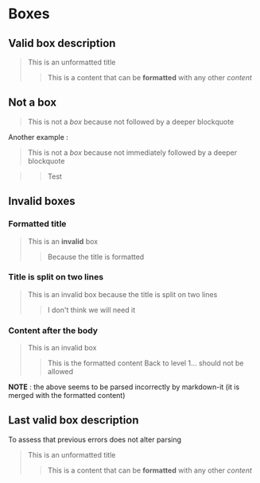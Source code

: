 # Boxes

## Valid box description

> This is an unformatted title
>> This is a content that can be **formatted**
>> with any other *content*

## Not a box

> This is not a *box* because not followed by a deeper blockquote

Another example :

> This is not a *box* because not immediately followed by a deeper blockquote
<!-- markdownlint-disable-next-line -->

>> Test

## Invalid boxes

### Formatted title

> This is an **invalid** box
>> Because the title is formatted

### Title is split on two lines

> This is an invalid box
> because the title is split on two lines
>> I don't think we will need it

### Content after the body

> This is an invalid box
>> This is the formatted content
> Back to level 1... should not be allowed

**NOTE** : the above seems to be parsed incorrectly by markdown-it
(it is merged with the formatted content)

## Last valid box description

To assess that previous errors does not alter parsing

> This is an unformatted title
>> This is a content that can be **formatted**
>> with any other *content*
